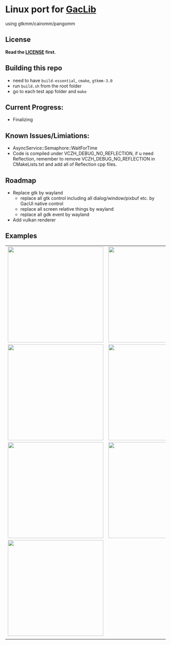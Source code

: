 # Linux port for [GacLib](http://www.gaclib.net)

using gtkmm/cairomm/pangomm

## License

**Read the [LICENSE](https://github.com/vczh-libraries/gGac/blob/master/LICENSE.md) first.**

## Building this repo

* need to have `build-essential`, `cmake`, `gtkmm-3.0`
* run `build.sh` from the root folder
* go to each test app folder and `make`

## Current Progress:
* Finalizing

## Known Issues/Limiations:
* AsyncService::Semaphore::WaitForTime
* Code is compiled under VCZH_DEBUG_NO_REFLECTION, if u need Reflection, remember to remove VCZH_DEBUG_NO_REFLECTION in CMakeLists.txt and add all of Reflection cpp files.

## Roadmap
- Replace gtk by wayland
  - replace all gtk control including all dialog/window/pixbuf etc. by GacUI native control
  - replace all screen relative things by wayland
  - replace all gdk event by wayland
- Add vulkan renderer

## Examples
|     |   |
|  ----  | ----  |
| <img name="helloworld" src="https://user-images.githubusercontent.com/1700820/212235190-5d6563cc-35d9-4a0a-8197-6c3cd3199e48.png" width="300px">  | <img name="mvvm" src="https://user-images.githubusercontent.com/1700820/212235939-ea6ebf0d-4b3a-4e89-832b-94f0414f8b99.gif" width="300px"> |
| <img name="stack" src="https://user-images.githubusercontent.com/1700820/212236435-5c47a633-e3ca-4a3c-8e54-2dd4d02d8825.gif" width="300px">  | <img name="table" src="https://user-images.githubusercontent.com/1700820/212236583-2d756491-fc7f-4466-817d-f26bf0b76b45.png" width="300px"> |
| <img name="addressbook" src="https://user-images.githubusercontent.com/1700820/212237492-a7daccdf-7f71-4bc7-b770-860c81642136.gif" width="300px">  | <img name="animation" src="https://user-images.githubusercontent.com/1700820/212237823-75ba77e7-b3f1-4e6c-9c97-e49ec5c18531.gif" width="300px">  |
|  <img name="editor" src="https://user-images.githubusercontent.com/1700820/212239463-45d09368-188c-4eca-8a84-2188bb2eaf1f.gif" width="300px"> 
  |  |

 
 







